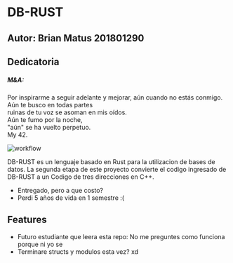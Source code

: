 

# DB-RUST
## Autor: Brian Matus 201801290

## Dedicatoria
##### M&A:
Por inspirarme a seguir adelante y mejorar, aún cuando no estás conmigo.
<br />Aún te busco en todas partes
<br />ruinas de tu voz se asoman en mis oídos.
<br />Aún te fumo por la noche,
 <br />"aún" se ha vuelto perpetuo.
 <br/> My 42.


![workflow](https://github.com/brianmatus/OLC2_P2/actions/workflows/main.yml/badge.svg)


DB-RUST es un lenguaje basado en Rust para la utilizacion de bases de datos. La segunda etapa de este proyecto convierte el codigo ingresado de DB-RUST a un Codigo de tres direcciones en C++.

- Entregado, pero a que costo?
- Perdi 5 años de vida en 1 semestre :(


## Features

- Futuro estudiante que leera esta repo: No me preguntes como funciona porque ni yo se
- Terminare structs y modulos esta vez? xd
